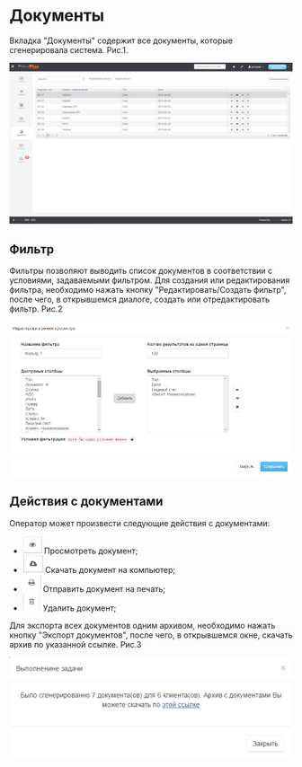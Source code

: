 # Документы

Вкладка "Документы" содержит все документы, которые сгенерировала система. Рис.1.

![](.gitbook/assets/dokumenti1.png)

## Фильтр

Фильтры позволяют выводить список документов в соответствии с условиями, задаваемыми фильтром. Для создания или редактирования фильтра, необходимо нажать кнопку "Редактировать/Создать фильтр", после чего, в открывшемся диалоге, создать или отредактировать фильтр. Рис.2

![](.gitbook/assets/dokumenti2.png)

## Действия с документами

Оператор может произвести следующие действия с документами:

* ![](.gitbook/assets/dokumenti4.png) Просмотреть документ;  
* ![](.gitbook/assets/dokumenti5.png) Скачать документ на компьютер;  
* ![](.gitbook/assets/dokumenti6.png) Отправить документ на печать;  
* ![](.gitbook/assets/dokumenti7.png) Удалить документ;  

Для экспорта всех документов одним архивом, необходимо нажать кнопку "Экспорт документов", после чего, в открывшемся окне, скачать архив по указанной ссылке. Рис.3

![](.gitbook/assets/dokumenti3.png)

